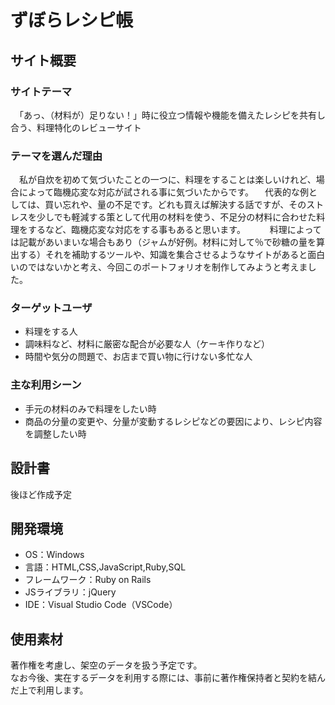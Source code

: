 # ずぼらレシピ帳

## サイト概要
### サイトテーマ
　「あっ、（材料が）足りない！」時に役立つ情報や機能を備えたレシピを共有し合う、料理特化のレビューサイト
​
### テーマを選んだ理由
　私が自炊を初めて気づいたことの一つに、料理をすることは楽しいけれど、場合によって臨機応変な対応が試される事に気づいたからです。
　代表的な例としては、買い忘れや、量の不足です。どれも買えば解決する話ですが、そのストレスを少しでも軽減する策として代用の材料を使う、不足分の材料に合わせた料理をするなど、臨機応変な対応をする事もあると思います。　　
　料理によっては記載があいまいな場合もあり（ジャムが好例。材料に対して％で砂糖の量を算出する）それを補助するツールや、知識を集合させるようなサイトがあると面白いのではないかと考え、今回このポートフォリオを制作してみようと考えました。

### ターゲットユーザ
- 料理をする人
- 調味料など、材料に厳密な配合が必要な人（ケーキ作りなど）
- 時間や気分の問題で、お店まで買い物に行けない多忙な人

### 主な利用シーン
- 手元の材料のみで料理をしたい時
- 商品の分量の変更や、分量が変動するレシピなどの要因により、レシピ内容を調整したい時

## 設計書
後ほど作成予定
​
## 開発環境
- OS：Windows
- 言語：HTML,CSS,JavaScript,Ruby,SQL
- フレームワーク：Ruby on Rails
- JSライブラリ：jQuery
- IDE：Visual Studio Code（VSCode）
​
## 使用素材
著作権を考慮し、架空のデータを扱う予定です。  
なお今後、実在するデータを利用する際には、事前に著作権保持者と契約を結んだ上で利用します。
